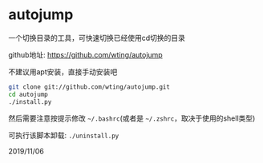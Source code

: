 # autojump

一个切换目录的工具，可快速切换已经使用cd切换的目录  

github地址: https://github.com/wting/autojump  

不建议用apt安装，直接手动安装吧  
```bash
git clone git://github.com/wting/autojump.git
cd autojump
./install.py
```
然后需要注意按提示修改 `~/.bashrc`(或者是 `~/.zshrc`，取决于使用的shell类型)  

可执行该脚本卸载: `./uninstall.py`  


2019/11/06  
